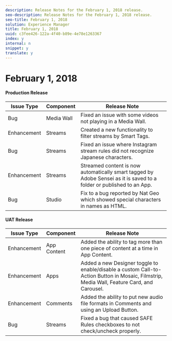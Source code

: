 ```yaml
---
description: Release Notes for the February 1, 2018 release.
seo-description: Release Notes for the February 1, 2018 release.
seo-title: February 1, 2018
solution: Experience Manager
title: February 1, 2018
uuid: c3fee426-122a-4f40-b89e-4e78e1263367
index: y
internal: n
snippet: y
translate: y
---
```


# February 1, 2018


#### Production Release
|  **Issue Type** | **Component** | **Release Note** |
|---|---|---|
| Bug |Media Wall |Fixed an issue with some videos not playing in a Media Wall. |
| Enhancement |Streams |Created a new functionality to filter streams by Smart Tags. |
| Bug |Streams |Fixed an issue where Instagram stream rules did not recognize Japanese characters. |
| Enhancement |Streams |Streamed content is now automatically smart tagged by Adobe Sensei as it is saved to a folder or published to an App. |
| Bug |Studio |Fix to a bug reported by Nat Geo which showed special characters in names as HTML. |


#### UAT Release
|  **Issue Type** | **Component** | **Release Note** |
|---|---|---|
| Enhancement |App Content |Added the ability to tag more than one piece of content at a time in App Content. |
| Enhancement |Apps |Added a new Designer toggle to enable/disable a custom Call-to-Action Button in Mosaic, Filmstrip, Media Wall, Feature Card, and Carousel. |
| Enhancement |Comments |Added the ability to put new audio file formats in Comments and using an Upload Button. |
| Bug |Streams |Fixed a bug that caused SAFE Rules checkboxes to not check/uncheck properly. |

